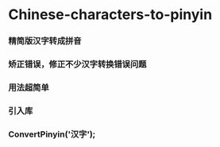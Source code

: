 # Chinese-characters-to-pinyin
### 精简版汉字转成拼音
### 矫正错误，修正不少汉字转换错误问题
### 用法超简单 
### 引入库
### ConvertPinyin('汉字');
